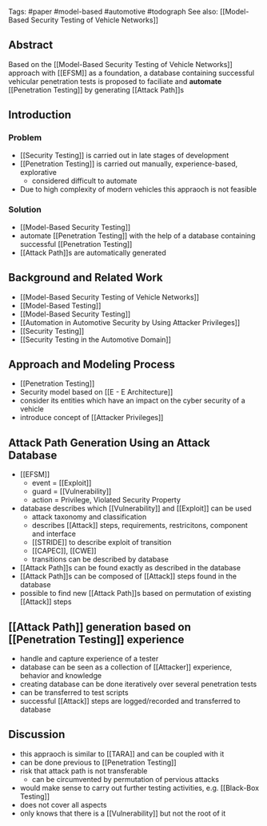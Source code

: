 Tags: #paper #model-based #automotive #todograph 
See also: [[Model-Based Security Testing of Vehicle Networks]]


## Abstract

Based on the [[Model-Based Security Testing of Vehicle Networks]] approach with [[EFSM]] as a foundation, a database containing successful vehicular penetration tests is proposed to faciliate and **automate** [[Penetration Testing]] by generating [[Attack Path]]s


## Introduction

### Problem
- [[Security Testing]] is carried out in late stages of development
- [[Penetration Testing]] is carried out manually, experience-based, explorative
	- considered difficult to automate
- Due to high complexity of modern vehicles this appraoch is not feasible 
	
### Solution
- [[Model-Based Security Testing]] 
- automate [[Penetration Testing]] with the help of a database containing successful [[Penetration Testing]]
- [[Attack Path]]s are automatically generated


## Background and Related Work

- [[Model-Based Security Testing of Vehicle Networks]]
- [[Model-Based Testing]]
- [[Model-Based Security Testing]]
- [[Automation in Automotive Security by Using Attacker Privileges]]
- [[Security Testing]]
- [[Security Testing in the Automotive Domain]]


## Approach and Modeling Process

- [[Penetration Testing]]
- Security model based on [[E - E Architecture]]
- consider its entities which have an impact on the cyber security of a vehicle
- introduce concept of [[Attacker Privileges]]


## Attack Path Generation Using an Attack Database

- [[EFSM]]
	- event = [[Exploit]]
	- guard = [[Vulnerability]]
	- action = Privilege, Violated Security Property
- database describes which [[Vulnerability]] and [[Exploit]] can be used
	- attack taxonomy and classification
	- describes [[Attack]] steps, requirements, restricitons, component and interface
	- [[STRIDE]] to describe exploit of transition
	- [[CAPEC]], [[CWE]]
	- transitions can be described by database
- [[Attack Path]]s can be found exactly as described in the database
- [[Attack Path]]s can be composed of [[Attack]] steps found in the database
- possible to find new [[Attack Path]]s based on permutation of existing [[Attack]] steps


## [[Attack Path]] generation based on [[Penetration Testing]] experience

- handle and capture experience of a tester
- database can be seen as a collection of [[Attacker]] experience, behavior and knowledge
- creating database can be done iteratively over several penetration tests
- can be transferred to test scripts
- successful [[Attack]] steps are logged/recorded and transferred to database


## Discussion

- this appraoch is similar to [[TARA]] and can be coupled with it
- can be done previous to [[Penetration Testing]]
- risk that attack path is not transferable
	- can be circumvented by permutation of pervious attacks
- would make sense to carry out further testing activities, e.g. [[Black-Box Testing]]
- does not cover all aspects
- only knows that there is a [[Vulnerability]] but not the root of it